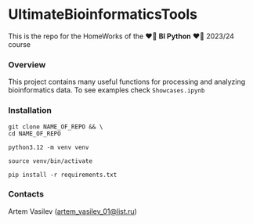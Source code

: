 # UltimateBioinformaticsTools

This is the repo for the HomeWorks of the ❤️‍🔥 **BI Python** ❤️‍🔥 2023/24 course

### Overview

This project contains many useful functions for processing and analyzing bioinformatics data. To see examples check `Showcases.ipynb`

### Installation

```shell
git clone NAME_OF_REPO && \
cd NAME_OF_REPO
```

```shell
python3.12 -m venv venv
```

```shell
source venv/bin/activate
```

```shell
pip install -r requirements.txt
```

### Contacts
Artem Vasilev (artem_vasilev_01@list.ru)
